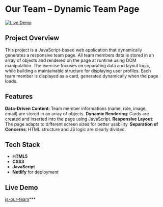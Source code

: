 # Our Team – Dynamic Team Page
[![Live Demo](https://img.shields.io/badge/live-demo-brightgreen)](https://js-our-team.netlify.app/)

## Project Overview
This project is a JavaScript-based web application that dynamically generates a responsive team page. 
All team members data is stored in an array of objects and rendered on the page at runtime using DOM manipulation. 
The exercise focuses on separating data and layout logic, while building a maintainable structure for displaying user profiles. 
Each team member is displayed as a card, generated dynamically when the page loads.

## Features

**Data-Driven Content**: Team member informations (name, role, image, email) are stored in an array of objects.
**Dynamic Rendering**: Cards are created and inserted into the page using JavaScript.
**Responsive Layout**: The page adapts to different screen sizes for better usability.
**Separation of Concerns**: HTML structure and JS logic are clearly divided.

## Tech Stack
- **HTML5**
- **CSS3**
- **JavaScript**
- **Netlify** for deployment

## Live Demo
[js-our-team](https://js-our-team.netlify.app/)***




